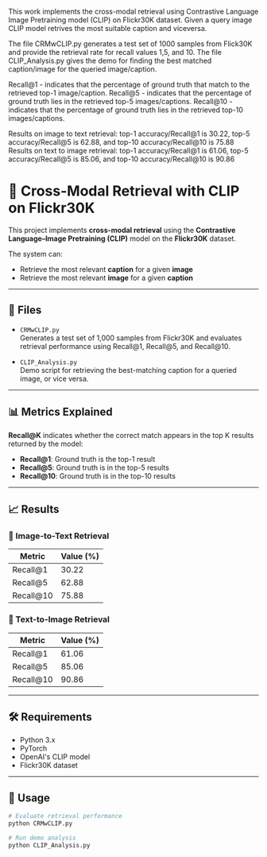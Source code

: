 This work implements the cross-modal retrieval using Contrastive Language Image Pretraining model (CLIP) on Flickr30K dataset. Given a query image CLIP model retrives the most suitable caption and viceversa. 


The file CRMwCLIP.py generates a test set of 1000 samples from Flick30K and provide the retrieval rate for recall values 1,5, and 10.
The file CLIP_Analysis.py gives the demo for finding the best matched caption/image for the queried image/caption.

Recall@1 - indicates that the percentage of ground truth that match to the retrieved top-1 image/caption.
Recall@5 - indicates that the percentage of ground truth lies in the retrieved top-5 images/captions.
Recall@10 - indicates that the percentage of ground truth lies in the retrieved top-10 images/captions.


Results on image to text retrieval: top-1 accuracy/Recall@1 is 30.22, top-5 accuracy/Recall@5 is 62.88, and top-10 accuracy/Recall@10 is 75.88
Results on text to image retrieval: top-1 accuracy/Recall@1 is 61.06, top-5 accuracy/Recall@5 is 85.06, and top-10 accuracy/Recall@10 is 90.86


# 📘 Cross-Modal Retrieval with CLIP on Flickr30K

This project implements **cross-modal retrieval** using the **Contrastive Language–Image Pretraining (CLIP)** model on the **Flickr30K** dataset.

The system can:
- Retrieve the most relevant **caption** for a given **image**
- Retrieve the most relevant **image** for a given **caption**

---

## 📂 Files

- `CRMwCLIP.py`  
  Generates a test set of 1,000 samples from Flickr30K and evaluates retrieval performance using Recall@1, Recall@5, and Recall@10.

- `CLIP_Analysis.py`  
  Demo script for retrieving the best-matching caption for a queried image, or vice versa.

---

## 📊 Metrics Explained

**Recall@K** indicates whether the correct match appears in the top K results returned by the model:

- **Recall@1**: Ground truth is the top-1 result
- **Recall@5**: Ground truth is in the top-5 results
- **Recall@10**: Ground truth is in the top-10 results

---

## 📈 Results

### 🔁 Image-to-Text Retrieval

| Metric     | Value (%) |
|------------|------------|
| Recall@1   | 30.22      |
| Recall@5   | 62.88      |
| Recall@10  | 75.88      |

### 🔁 Text-to-Image Retrieval

| Metric     | Value (%) |
|------------|------------|
| Recall@1   | 61.06      |
| Recall@5   | 85.06      |
| Recall@10  | 90.86      |

---

## 🛠 Requirements

- Python 3.x
- PyTorch
- OpenAI's CLIP model
- Flickr30K dataset

---

## 🧪 Usage

```bash
# Evaluate retrieval performance
python CRMwCLIP.py

# Run demo analysis
python CLIP_Analysis.py



